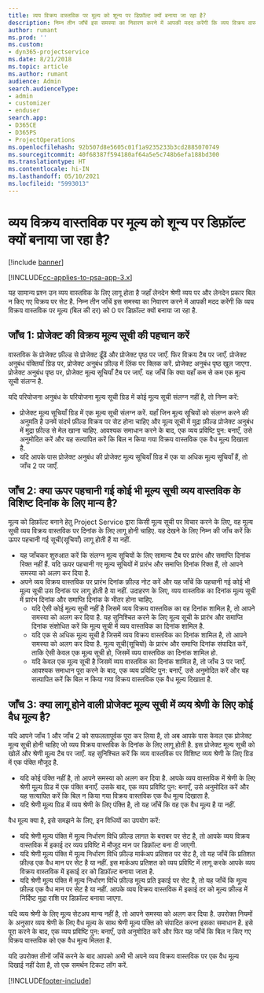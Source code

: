 ```yaml
---
title: व्यय विक्रय वास्तविक पर मूल्य को शून्य पर डिफ़ॉल्ट क्यों बनाया जा रहा है?
description: निम्न तीन जाँचें इस समस्या का निवारण करने में आपकी मदद करेंगी कि व्यय विक्रय वास्तविक पर मूल्य को 0 पर डिफ़ॉल्ट क्यों बनाया जा रहा है.
author: rumant
ms.prod: ''
ms.custom:
- dyn365-projectservice
ms.date: 8/21/2018
ms.topic: article
ms.author: rumant
audience: Admin
search.audienceType:
- admin
- customizer
- enduser
search.app:
- D365CE
- D365PS
- ProjectOperations
ms.openlocfilehash: 92b507d8e5605c01f1a9235233b3cd2885070749
ms.sourcegitcommit: 40f68387f594180af64a5e5c748b6efa188bd300
ms.translationtype: HT
ms.contentlocale: hi-IN
ms.lasthandoff: 05/10/2021
ms.locfileid: "5993013"
---
```

# <a name="why-is-the-price-defaulting-to-zero-on-expense-sales-actuals"></a>व्यय विक्रय वास्तविक पर मूल्य को शून्य पर डिफ़ॉल्ट क्यों बनाया जा रहा है?

[!include [banner](../includes/psa-now-project-operations.md)]

[!INCLUDE[cc-applies-to-psa-app-3.x](../includes/cc-applies-to-psa-app-3x.md)]

यह सामान्य प्रश्न उन व्यय वास्तविक के लिए लागू होता है जहाँ लेनदेन श्रेणी व्यय पर और लेनदेन प्रकार बिल न किए गए विक्रय पर सेट है. निम्न तीन जाँचें इस समस्या का निवारण करने में आपकी मदद करेंगी कि व्यय विक्रय वास्तविक पर मूल्य (बिल की दर) को 0 पर डिफ़ॉल्ट क्यों बनाया जा रहा है.

## <a name="check-1-identify-the-sales-price-list-for-project"></a>जाँच 1: प्रोजेक्ट की विक्रय मूल्य सूची की पहचान करें

वास्तविक के प्रोजेक्ट फ़ील्ड से प्रोजेक्ट ढूँढें और प्रोजेक्ट पृष्ठ पर जाएँ. फिर विक्रय टैब पर जाएँ. प्रोजेक्ट अनुबंध पंक्तियाँ ग्रिड पर, प्रोजेक्ट अनुबंध फ़ील्ड में लिंक पर क्लिक करें. प्रोजेक्ट अनुबंध पृष्ठ खुल जाएगा. प्रोजेक्ट अनुबंध पृष्ठ पर, प्रोजेक्ट मूल्य सूचियाँ टैब पर जाएँ. यह जाँचें कि क्या यहाँ कम से कम एक मूल्य सूची संलग्न है.

यदि परियोजना अनुबंध के परियोजना मूल्य सूची ग्रिड में कोई मूल्य सूची संलग्न नहीं है, तो निम्न करें:

- प्रोजेक्ट मूल्य सूचियाँ ग्रिड में एक मूल्य सूची संलग्न करें. यहाँ जिन मूल्य सूचियों को संलग्न करने की अनुमति है उनमें संदर्भ फ़ील्ड विक्रय पर सेट होना चाहिए और मूल्य सूची में मुद्रा फ़ील्ड प्रोजेक्ट अनुबंध में मुद्रा फ़ील्ड से मेल खाना चाहिए. आवश्यक समाधान करने के बाद, एक व्यय प्रविष्टि पुन: बनाएँ, उसे अनुमोदित करें और यह सत्यापित करें कि बिल न किया गया विक्रय वास्तविक एक वैध मूल्य दिखाता है.
- यदि आपके पास प्रोजेक्ट अनुबंध की प्रोजेक्ट मूल्य सूचियाँ ग्रिड में एक या अधिक मूल्य सूचियाँ हैं, तो जाँच 2 पर जाएँ.

## <a name="check-2-are-any-of-the-price-lists-identified-above-valid-for-the-specific-date-of-the-expense-actual"></a>जाँच 2: क्या ऊपर पहचानी गई कोई भी मूल्य सूची व्यय वास्तविक के विशिष्ट दिनांक के लिए मान्य है?

मूल्य को डिफ़ॉल्ट बनाने हेतु Project Service द्वारा किसी मूल्य सूची पर विचार करने के लिए, वह मूल्य सूची व्यय विक्रय वास्तविक पर दिनांक के लिए लागू होनी चाहिए. यह देखने के लिए निम्न की जाँच करें कि ऊपर पहचानी गई सूची(सूचियाँ) लागू होती हैं या नहीं.

- यह जाँचकर शुरुआत करें कि संलग्न मूल्य सूचियों के लिए सामान्य टैब पर प्रारंभ और समाप्ति दिनांक रिक्त नहीं हैं. यदि ऊपर पहचानी गए मूल्य सूचियों में प्रारंभ और समाप्ति दिनांक रिक्त हैं, तो आपने समस्या को अलग कर दिया है. 
- अपने व्यय विक्रय वास्तविक पर प्रारंभ दिनांक फ़ील्ड नोट करें और यह जाँचें कि पहचानी गई कोई भी मूल्य सूची उस दिनांक पर लागू होती है या नहीं. उदाहरण के लिए, व्यय वास्तविक का दिनांक मूल्य सूची में प्रारंभ दिनांक और समाप्ति दिनांक के भीतर होना चाहिए. 
    - यदि ऐसी कोई मूल्य सूची नहीं है जिसमें व्यय विक्रय वास्तविक का वह दिनांक शामिल है, तो आपने समस्या को अलग कर दिया है. यह सुनिश्चित करने के लिए मूल्य सूची के प्रारंभ और समाप्ति दिनांक संशोधित करें कि मूल्य सूची में व्यय वास्तविक का दिनांक शामिल है. 
    - यदि एक से अधिक मूल्य सूची है जिसमें व्यय विक्रय वास्तविक का दिनांक शामिल है, तो आपने समस्या को अलग कर दिया है. मूल्य सूची(सूचियों) के प्रारंभ और समाप्ति दिनांक संपादित करें, ताकि ऐसी केवल एक मूल्य सूची हो, जिसमें व्यय वास्तविक का दिनांक शामिल हो. 
    - यदि केवल एक मूल्य सूची है जिसमें व्यय वास्तविक का दिनांक शामिल है, तो जाँच 3 पर जाएँ.
आवश्यक समाधान पूरा करने के बाद, एक व्यय प्रविष्टि पुन: बनाएँ, उसे अनुमोदित करें और यह सत्यापित करें कि बिल न किया गया विक्रय वास्तविक एक वैध मूल्य दिखाता है.

## <a name="check-3-is-there-a-valid-price-for-the-expense-category-in-the-applicable-project-price-list"></a>जाँच 3: क्या लागू होने वाली प्रोजेक्ट मूल्य सूची में व्यय श्रेणी के लिए कोई वैध मूल्य है? 

यदि आपने जाँच 1 और जाँच 2 को सफलतापूर्वक पूरा कर लिया है, तो अब आपके पास केवल एक प्रोजेक्ट मूल्य सूची होनी चाहिए जो व्यय विक्रय वास्तविक के दिनांक के लिए लागू होती है. इस प्रोजेक्ट मूल्य सूची को खोलें और श्रेणी मू्ल्य टैब पर जाएँ. यह सुनिश्चित करें कि व्यय वास्तविक पर विशिष्ट व्यय श्रेणी के लिए ग्रिड में एक पंक्ति मौजूद है.
 
- यदि कोई पंक्ति नहीं है, तो आपने समस्या को अलग कर दिया है. आपके व्यय वास्तविक में श्रेणी के लिए श्रेणी मू्ल्य ग्रिड में एक पंक्ति बनाएँ. उसके बाद, एक व्यय प्रविष्टि पुन: बनाएँ, उसे अनुमोदित करें और यह सत्यापित करें कि बिल न किया गया विक्रय वास्तविक एक वैध मूल्य दिखाता है. 
- यदि श्रेणी मूल्य ग्रिड में व्यय श्रेणी के लिए पंक्ति है, तो यह जाँचें कि वह एक वैध मूल्य है या नहीं.

वैध मूल्य क्या है, इसे समझने के लिए, इन विधियों का उपयोग करें:

- यदि श्रेणी मूल्य पंक्ति में मूल्य निर्धारण विधि फ़ील्ड लागत के बराबर पर सेट है, तो आपके व्यय विक्रय वास्तविक में इकाई दर व्यय प्रविष्टि में मौजूद मान पर डिफ़ॉल्ट बना दी जाएगी.
- यदि श्रेणी मूल्य पंक्ति में मूल्य निर्धारण विधि फ़ील्ड मार्कअप प्रतिशत पर सेट है, तो यह जाँचें कि प्रतिशत फ़ील्ड एक वैध मान पर सेट है या नहीं. इस मार्कअप प्रतिशत को व्यय प्रविष्टि में लागू करके आपके व्यय विक्रय वास्तविक में इकाई दर को डिफ़ॉल्ट बनाया जाता है.
- यदि श्रेणी मूल्य पंक्ति में मूल्य निर्धारण विधि फ़ील्ड मूल्य प्रति इकाई पर सेट है, तो यह जाँचें कि मूल्य फ़ील्ड एक वैध मान पर सेट है या नहीं. आपके व्यय विक्रय वास्तविक में इकाई दर को मूल्य फ़ील्ड में निर्दिष्ट मुद्रा राशि पर डिफ़ॉल्ट बनाया जाएगा.

यदि व्यय श्रेणी के लिए मूल्य सेटअप मान्य नहीं है, तो आपने समस्या को अलग कर दिया है. उपरोक्त नियमों के अनुसार व्यय श्रेणी के लिए वैध मूल्य के साथ श्रेणी मूल्य पंक्ति को संपादित करना इसका समाधान है. इसे पूरा करने के बाद, एक व्यय प्रविष्टि पुन: बनाएँ, उसे अनुमोदित करें और फिर यह जाँचें कि बिल न किए गए विक्रय वास्तविक को एक वैध मूल्य मिलता है.

यदि उपरोक्त तीनों जाँचें करने के बाद आपको अभी भी अपने व्यय विक्रय वास्तविक पर एक वैध मूल्य दिखाई नहीं देता है, तो एक समर्थन टिकट लॉग करें.




[!INCLUDE[footer-include](../includes/footer-banner.md)]